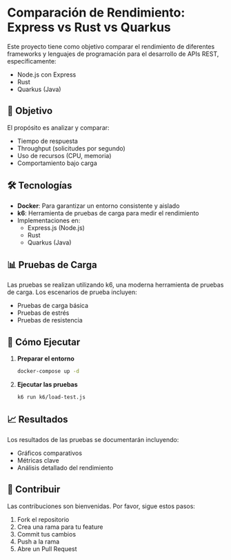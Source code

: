 # Comparación de Rendimiento: Express vs Rust vs Quarkus

Este proyecto tiene como objetivo comparar el rendimiento de diferentes frameworks y lenguajes de programación para el desarrollo de APIs REST, específicamente:

- Node.js con Express
- Rust 
- Quarkus (Java)

## 🎯 Objetivo

El propósito es analizar y comparar:
- Tiempo de respuesta
- Throughput (solicitudes por segundo)
- Uso de recursos (CPU, memoria)
- Comportamiento bajo carga

## 🛠 Tecnologías

- **Docker**: Para garantizar un entorno consistente y aislado
- **k6**: Herramienta de pruebas de carga para medir el rendimiento
- Implementaciones en:
  - Express.js (Node.js)
  - Rust
  - Quarkus (Java)

## 📊 Pruebas de Carga

Las pruebas se realizan utilizando k6, una moderna herramienta de pruebas de carga. Los escenarios de prueba incluyen:
- Pruebas de carga básica
- Pruebas de estrés
- Pruebas de resistencia

## 🚀 Cómo Ejecutar

1. **Preparar el entorno**
   ```bash
   docker-compose up -d
   ```

2. **Ejecutar las pruebas**
   ```bash
   k6 run k6/load-test.js
   ```

## 📈 Resultados

Los resultados de las pruebas se documentarán incluyendo:
- Gráficos comparativos
- Métricas clave
- Análisis detallado del rendimiento

## 🤝 Contribuir

Las contribuciones son bienvenidas. Por favor, sigue estos pasos:
1. Fork el repositorio
2. Crea una rama para tu feature
3. Commit tus cambios
4. Push a la rama
5. Abre un Pull Request
